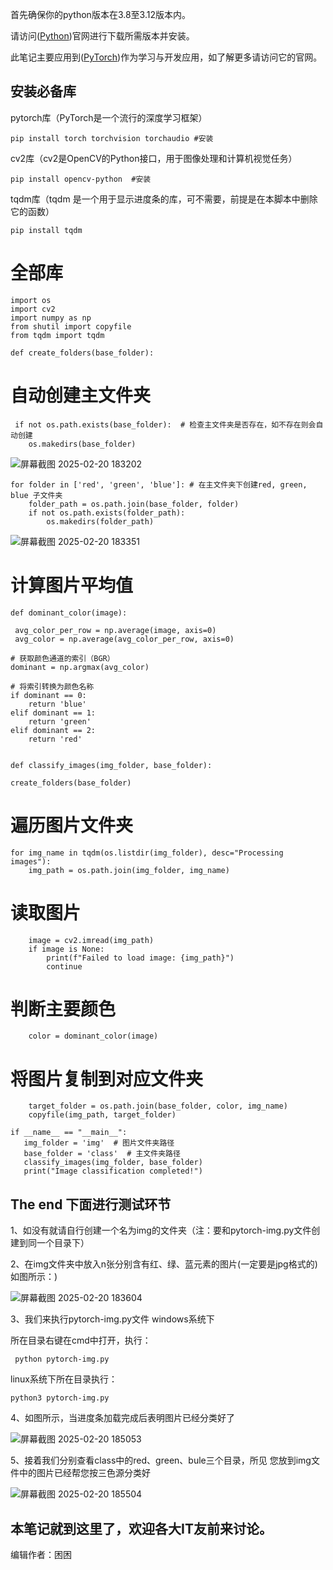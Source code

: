 首先确保你的python版本在3.8至3.12版本内。

请访问([Python](https://www.python.org/downloads/))官网进行下载所需版本并安装。

此笔记主要应用到([PyTorch](https://pytorch.org/))作为学习与开发应用，如了解更多请访问它的官网。

## 安装必备库

pytorch库（PyTorch是一个流行的深度学习框架）

    pip install torch torchvision torchaudio #安装

cv2库（cv2是OpenCV的Python接口，用于图像处理和计算机视觉任务）

    pip install opencv-python  #安装

tqdm库（tqdm   是一个用于显示进度条的库，可不需要，前提是在本脚本中删除它的函数）
 
    pip install tqdm
# 全部库
    
    import os
    import cv2
    import numpy as np
    from shutil import copyfile
    from tqdm import tqdm
 
    def create_folders(base_folder):



    
# 自动创建主文件夹
     if not os.path.exists(base_folder):  # 检查主文件夹是否存在，如不存在则会自动创建
        os.makedirs(base_folder)

![屏幕截图 2025-02-20 183202](https://github.com/user-attachments/assets/e7aec5f6-82da-4f8e-882b-bf825acb1ae5)

    
    for folder in ['red', 'green', 'blue']: # 在主文件夹下创建red, green, blue 子文件夹
        folder_path = os.path.join(base_folder, folder)
        if not os.path.exists(folder_path):
            os.makedirs(folder_path)

![屏幕截图 2025-02-20 183351](https://github.com/user-attachments/assets/17273240-991e-4c26-917c-cfb359a80ccb)
   

# 计算图片平均值
 
    def dominant_color(image):

     avg_color_per_row = np.average(image, axis=0)
     avg_color = np.average(avg_color_per_row, axis=0)
    
    # 获取颜色通道的索引（BGR）
    dominant = np.argmax(avg_color)
    
    # 将索引转换为颜色名称
    if dominant == 0:
        return 'blue'
    elif dominant == 1:
        return 'green'
    elif dominant == 2:
        return 'red'


    def classify_images(img_folder, base_folder):

    create_folders(base_folder)
    
# 遍历图片文件夹
    for img_name in tqdm(os.listdir(img_folder), desc="Processing images"):
        img_path = os.path.join(img_folder, img_name)
        
# 读取图片
        image = cv2.imread(img_path)
        if image is None:
            print(f"Failed to load image: {img_path}")
            continue
        
# 判断主要颜色
        color = dominant_color(image)
        
# 将图片复制到对应文件夹
        target_folder = os.path.join(base_folder, color, img_name)
        copyfile(img_path, target_folder)

    if __name__ == "__main__":
       img_folder = 'img'  # 图片文件夹路径
       base_folder = 'class'  # 主文件夹路径
       classify_images(img_folder, base_folder)
       print("Image classification completed!")




## The end   下面进行测试环节

1、如没有就请自行创建一个名为img的文件夹（注：要和pytorch-img.py文件创建到同一个目录下）

2、在img文件夹中放入n张分别含有红、绿、蓝元素的图片(一定要是jpg格式的)如图所示：)

![屏幕截图 2025-02-20 183604](https://github.com/user-attachments/assets/e812304d-c075-43b6-9f18-e05dcbc3bb89)

3、我们来执行pytorch-img.py文件 windows系统下

所在目录右键在cmd中打开，执行：

     python pytorch-img.py


linux系统下所在目录执行：

    python3 pytorch-img.py

4、如图所示，当进度条加载完成后表明图片已经分类好了

![屏幕截图 2025-02-20 185053](https://github.com/user-attachments/assets/2165ed33-bbf3-4c15-8e3b-4c05882c001d)



5、接着我们分别查看class中的red、green、bule三个目录，所见 您放到img文件中的图片已经帮您按三色源分类好

![屏幕截图 2025-02-20 185504](https://github.com/user-attachments/assets/e256a763-37b3-413a-bdc1-ad3a9430c533)



## 本笔记就到这里了，欢迎各大IT友前来讨论。

编辑作者：困困
